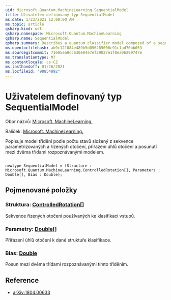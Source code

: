 ```yaml
---
uid: Microsoft.Quantum.MachineLearning.SequentialModel
title: Uživatelem definovaný typ SequentialModel
ms.date: 1/23/2021 12:00:00 AM
ms.topic: article
qsharp.kind: udt
qsharp.namespace: Microsoft.Quantum.MachineLearning
qsharp.name: SequentialModel
qsharp.summary: Describes a quantum classifier model composed of a sequence of parameterized and controlled rotations, an assignment of rotation angles, and a bias between the two classes recognized by the model.
ms.openlocfilehash: ab9c121884e489b5d056285008c91c1ad70bb053
ms.sourcegitcommit: 71605ea9cc630e84e7ef29027e1f0ea06299747e
ms.translationtype: MT
ms.contentlocale: cs-CZ
ms.lasthandoff: 01/26/2021
ms.locfileid: "98854892"
---
```

# <a name="sequentialmodel-user-defined-type"></a>Uživatelem definovaný typ SequentialModel

Obor názvů: [Microsoft. MachineLearning.](xref:Microsoft.Quantum.MachineLearning)

Balíček: [Microsoft. MachineLearning.](https://nuget.org/packages/Microsoft.Quantum.MachineLearning)


Popisuje model třídění podle počtu stavů složený z sekvence parametrizovaných a řízených otočení, přiřazení úhlů otočení a posunutí mezi dvěma třídami rozpoznávanými modelem.

```qsharp

newtype SequentialModel = (Structure : Microsoft.Quantum.MachineLearning.ControlledRotation[], Parameters : Double[], Bias : Double);
```



## <a name="named-items"></a>Pojmenované položky

### <a name="structure--controlledrotation"></a>Struktura: [ControlledRotation](xref:Microsoft.Quantum.MachineLearning.ControlledRotation)[]

Sekvence řízených otočení používaných ke klasifikaci vstupů.
### <a name="parameters--double"></a>Parametry: [Double](xref:microsoft.quantum.lang-ref.double)[]

Přiřazení úhlů otočení k dané struktuře klasifikace.
### <a name="bias--double"></a>Bias: [Double](xref:microsoft.quantum.lang-ref.double)

Posun mezi dvěma třídami rozpoznávanými tímto tříděním.

## <a name="references"></a>Reference

- [arXiv:1804.00633](https://arxiv.org/abs/1804.00633)